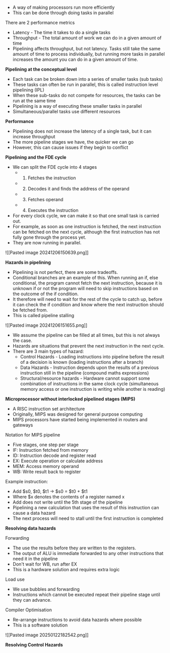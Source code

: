 - A way of making processors run more efficiently
- This can be done through doing tasks in parallel

There are 2 performance metrics
- Latency - The time it takes to do a single tasks
- Throughput - The total amount of work we can do in a given amount of time
- Pipelining affects throughput, but not latency. Tasks still take the same amount of time to process individually, but running more tasks in parallel increases the amount you can do in a given amount of time. 

**Pipelining at the conceptual level**

- Each task can be broken down into a series of smaller tasks (sub tasks)
- These tasks can often be run in parallel, this is called instruction level pipelining (IPL)
- When these sub-tasks do not compete for resources, the tasks can be run at the same time
- Pipelining is a way of executing these smaller tasks in parallel
- Simultaneous/parallel tasks use different resources

**Performance**
- Pipelining does not increase the latency of a single task, but it can increase throughput
- The more pipeline stages we have, the quicker we can go
- However, this can cause issues if they begin to conflict

**Pipelining and the FDE cycle**
- We can split the FDE cycle into 4 stages
	- 1) Fetches the instruction
	- 2) Decodes it and finds the address of the operand
	- 3) Fetches operand
	- 4) Executes the instruction
- For every clock cycle, we can make it so that one small task is carried out.
- For example, as soon as one instruction is fetched, the next instruction can be fetched on the next cycle, although the first instruction has not fully gone through the process yet.
- They are now running in parallel. 

![[Pasted image 20241206150639.png]]

**Hazards in pipelining**

- Pipelining is not perfect, there are some tradeoffs.
- Conditional branches are an example of this. When running an if, else conditional, the program cannot fetch the next instruction, because it is unknown if or not the program will need to skip instructions based on the outcome of the if condition. 
- It therefore will need to wait for the rest of the cycle to catch up, before it can check the if condition and know where the next instruction should be fetched from. 
- This is called pipeline stalling

![[Pasted image 20241206151655.png]]


- We assume the pipeline can be filled at all times, but this is not always the case.
- Hazards are situations that prevent the next instruction in the next cycle. 
- There are 3 main types of hazard:
	- Control Hazards - Loading instructions into pipeline before the result of a decision is known (loading instructions after a branch)
	- Data Hazards - Instruction depends upon the results of a previous instruction still in the pipeline (compound maths expressions)
	- Structural/resource hazards - Hardware cannot support some combination of instructions in the same clock cycle (simultaneous memory access or one instruction is writing while another is reading)

**Microprocessor without interlocked pipelined stages (MIPS)**

- A RISC instruction set architecture
- Originally, MIPS was designed for general purpose computing
- MIPS processors have started being implemented in routers and gateways

Notation for MIPS pipeline

- Five stages, one step per stage
- IF: Instruction fetched from memory
- ID: Instruction decode and register read
- EX: Execute operation or calculate address
- MEM: Access memory operand
- WB: Write result back to register

Example instruction:

- Add $s0, $t0, $t1 -> $s0 = $t0 + $t1
- Where $x denotes the contents of a register named x
- Add does not write until the 5th stage of the pipeline
- Pipelining a new calculation that uses the result of this instruction can cause a data hazard
- The next process will need to stall until the first instruction is completed


**Resolving data hazards**

Forwarding
- The use the results before they are written to the registers. 
- The output of ALU is immediate forwarded to any other instructions that need it in the pipeline
- Don't wait for WB, run after EX
- This is a hardware solution and requires extra logic


Load use
- We use bubbles and forwarding
- Instructions which cannot be executed repeat their pipeline stage until they can advance. 

Compiler Optimisation
- Re-arrange instructions to avoid data hazards where possible
- This is a software solution

![[Pasted image 20250122182542.png]]


**Resolving Control Hazards**

